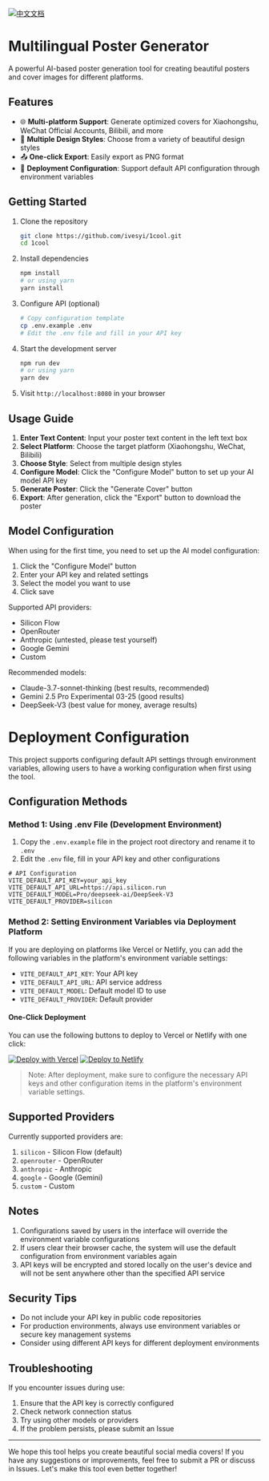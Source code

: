 [![中文文档](https://img.shields.io/badge/Documentation-中文-blue.svg)](README.md)

# Multilingual Poster Generator

A powerful AI-based poster generation tool for creating beautiful posters and cover images for different platforms.

## Features

- 🌐 **Multi-platform Support**: Generate optimized covers for Xiaohongshu, WeChat Official Accounts, Bilibili, and more
- 🎨 **Multiple Design Styles**: Choose from a variety of beautiful design styles
- 📤 **One-click Export**: Easily export as PNG format
- 🔧 **Deployment Configuration**: Support default API configuration through environment variables

## Getting Started

1. Clone the repository
   ```bash
   git clone https://github.com/ivesyi/1cool.git
   cd 1cool
   ```

2. Install dependencies
   ```bash
   npm install
   # or using yarn
   yarn install
   ```

3. Configure API (optional)
   ```bash
   # Copy configuration template
   cp .env.example .env
   # Edit the .env file and fill in your API key
   ```

4. Start the development server
   ```bash
   npm run dev
   # or using yarn
   yarn dev
   ```

5. Visit `http://localhost:8080` in your browser

## Usage Guide

1. **Enter Text Content**: Input your poster text content in the left text box
2. **Select Platform**: Choose the target platform (Xiaohongshu, WeChat, Bilibili)
3. **Choose Style**: Select from multiple design styles
4. **Configure Model**: Click the "Configure Model" button to set up your AI model API key
5. **Generate Poster**: Click the "Generate Cover" button
6. **Export**: After generation, click the "Export" button to download the poster

## Model Configuration

When using for the first time, you need to set up the AI model configuration:

1. Click the "Configure Model" button
2. Enter your API key and related settings
3. Select the model you want to use
4. Click save

Supported API providers:
- Silicon Flow
- OpenRouter
- Anthropic (untested, please test yourself)
- Google Gemini
- Custom

Recommended models:
- Claude-3.7-sonnet-thinking (best results, recommended)
- Gemini 2.5 Pro Experimental 03-25 (good results)
- DeepSeek-V3 (best value for money, average results)

# Deployment Configuration

This project supports configuring default API settings through environment variables, allowing users to have a working configuration when first using the tool.

## Configuration Methods

### Method 1: Using .env File (Development Environment)

1. Copy the `.env.example` file in the project root directory and rename it to `.env`
2. Edit the `.env` file, fill in your API key and other configurations

```
# API Configuration
VITE_DEFAULT_API_KEY=your_api_key
VITE_DEFAULT_API_URL=https://api.silicon.run
VITE_DEFAULT_MODEL=Pro/deepseek-ai/DeepSeek-V3
VITE_DEFAULT_PROVIDER=silicon
```

### Method 2: Setting Environment Variables via Deployment Platform

If you are deploying on platforms like Vercel or Netlify, you can add the following variables in the platform's environment variable settings:

- `VITE_DEFAULT_API_KEY`: Your API key
- `VITE_DEFAULT_API_URL`: API service address
- `VITE_DEFAULT_MODEL`: Default model ID to use
- `VITE_DEFAULT_PROVIDER`: Default provider

#### One-Click Deployment

You can use the following buttons to deploy to Vercel or Netlify with one click:

[![Deploy with Vercel](https://vercel.com/button)](https://vercel.com/new/clone?repository-url=https%3A%2F%2Fgithub.com%2Fivesyi%2F1cool)
[![Deploy to Netlify](https://www.netlify.com/img/deploy/button.svg)](https://app.netlify.com/start/deploy?repository=https://github.com/ivesyi/1cool)

> Note: After deployment, make sure to configure the necessary API keys and other configuration items in the platform's environment variable settings.

## Supported Providers

Currently supported providers are:

1. `silicon` - Silicon Flow (default)
2. `openrouter` - OpenRouter
3. `anthropic` - Anthropic
4. `google` - Google (Gemini)
5. `custom` - Custom

## Notes

1. Configurations saved by users in the interface will override the environment variable configurations
2. If users clear their browser cache, the system will use the default configuration from environment variables again
3. API keys will be encrypted and stored locally on the user's device and will not be sent anywhere other than the specified API service

## Security Tips

- Do not include your API key in public code repositories
- For production environments, always use environment variables or secure key management systems
- Consider using different API keys for different deployment environments

## Troubleshooting

If you encounter issues during use:

1. Ensure that the API key is correctly configured
2. Check network connection status
3. Try using other models or providers
4. If the problem persists, please submit an Issue

---

We hope this tool helps you create beautiful social media covers! If you have any suggestions or improvements, feel free to submit a PR or discuss in Issues. Let's make this tool even better together!

